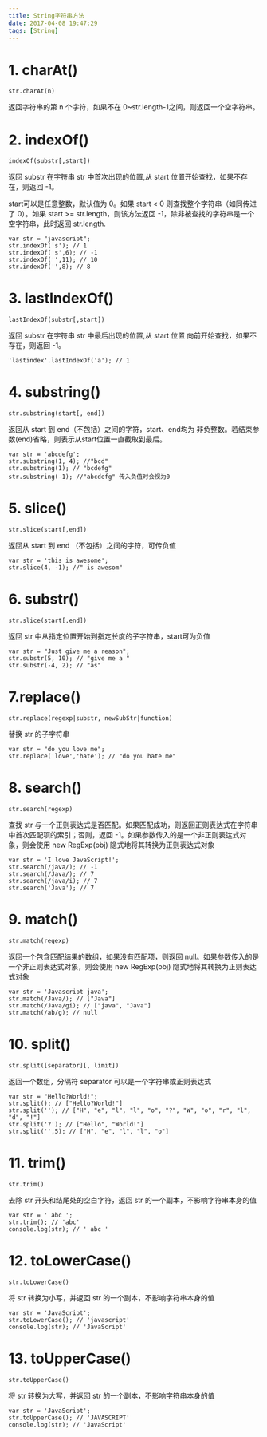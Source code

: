 ```yaml
---
title: String字符串方法
date: 2017-04-08 19:47:29
tags: [String]
---
```

# 1. charAt() #
```
str.charAt(n)
```
返回字符串的第 n 个字符，如果不在 0~str.length-1之间，则返回一个空字符串。

# 2. indexOf() #
```
indexOf(substr[,start])
```
返回 substr 在字符串 str 中首次出现的位置,从 start 位置开始查找，如果不存在，则返回 -1。

start可以是任意整数，默认值为 0。如果 start < 0 则查找整个字符串（如同传进了 0）。如果 start >= str.length，则该方法返回 -1，除非被查找的字符串是一个空字符串，此时返回 str.length.
```
var str = "javascript";
str.indexOf('s'); // 1
str.indexOf('s',6); // -1
str.indexOf('',11); // 10
str.indexOf('',8); // 8
```

# 3. lastIndexOf() #
```
lastIndexOf(substr[,start])
```
返回 substr 在字符串 str 中最后出现的位置,从 start 位置 向前开始查找，如果不存在，则返回 -1。
```
'lastindex'.lastIndexOf('a'); // 1
```
# 4. substring() #
```
str.substring(start[, end])
```
返回从 start 到 end（不包括）之间的字符，start、end均为 非负整数。若结束参数(end)省略，则表示从start位置一直截取到最后。
```
var str = 'abcdefg';
str.substring(1, 4); //"bcd"
str.substring(1); // "bcdefg"
str.substring(-1); //"abcdefg" 传入负值时会视为0
```

# 5. slice() #
```
str.slice(start[,end])
```
返回从 start 到 end （不包括）之间的字符，可传负值
```
var str = 'this is awesome';
str.slice(4, -1); //" is awesom"
```

#  6. substr() #
```
str.slice(start[,end])
```
返回 str 中从指定位置开始到指定长度的子字符串，start可为负值

```
var str = "Just give me a reason";
str.substr(5, 10); // "give me a "
str.substr(-4, 2); // "as"
```

# 7.replace() #
```
str.replace(regexp|substr, newSubStr|function)
```
替换 str 的子字符串
```
var str = "do you love me";
str.replace('love','hate'); // "do you hate me"
```

# 8. search() #
```
str.search(regexp)
```
查找 str 与一个正则表达式是否匹配。如果匹配成功，则返回正则表达式在字符串中首次匹配项的索引；否则，返回 -1。如果参数传入的是一个非正则表达式对象，则会使用 new RegExp(obj) 隐式地将其转换为正则表达式对象
```
var str = 'I love JavaScript!';
str.search(/java/); // -1
str.search(/Java/); // 7
str.search(/java/i); // 7
str.search('Java'); // 7
```

# 9. match() #
```
str.match(regexp)
```
返回一个包含匹配结果的数组，如果没有匹配项，则返回 null。如果参数传入的是一个非正则表达式对象，则会使用 new RegExp(obj) 隐式地将其转换为正则表达式对象
```
var str = 'Javascript java';
str.match(/Java/); // ["Java"]
str.match(/Java/gi); // ["java", "Java"]
str.match(/ab/g); // null
```
# 10. split() #
```
str.split([separator][, limit])
```
返回一个数组，分隔符 separator 可以是一个字符串或正则表达式
```
var str = "Hello?World!";
str.split(); // ["Hello?World!"]
str.split(''); // ["H", "e", "l", "l", "o", "?", "W", "o", "r", "l", "d", "!"]
str.split('?'); // ["Hello", "World!"]
str.split('',5); // ["H", "e", "l", "l", "o"]
```

# 11. trim() #
```
str.trim()
```
去除 str 开头和结尾处的空白字符，返回 str 的一个副本，不影响字符串本身的值
```
var str = ' abc ';
str.trim(); // 'abc'
console.log(str); // ' abc '
```

# 12. toLowerCase() #
```
str.toLowerCase()
```
将 str 转换为小写，并返回 str 的一个副本，不影响字符串本身的值
```
var str = 'JavaScript';
str.toLowerCase(); // 'javascript'
console.log(str); // 'JavaScript'
```

# 13. toUpperCase() #
```
str.toUpperCase()
```
将 str 转换为大写，并返回 str 的一个副本，不影响字符串本身的值
```
var str = 'JavaScript';
str.toUpperCase(); // 'JAVASCRIPT'
console.log(str); // 'JavaScript'
```